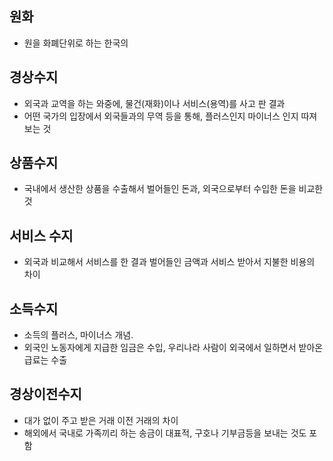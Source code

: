 ## 원화
- 원을 화폐단위로 하는 한국의 

## 경상수지
- 외국과 교역을 하는 와중에, 물건(재화)이나 서비스(용역)를 사고 판 결과 
- 어떤 국가의 입장에서 외국들과의 무역 등을 통해, 플러스인지 마이너스 인지 따져보는 것


## 상품수지
- 국내에서 생산한 상품을 수출해서 벌어들인 돈과, 외국으로부터 수입한 돈을 비교한 것 

## 서비스 수지
- 외국과 비교해서 서비스를 한 결과 벌어들인 금액과 서비스 받아서 지불한 비용의 차이 

## 소득수지
- 소득의 플러스, 마이너스 개념. 
- 외국인 노동자에게 지급한 임금은 수입, 우리나라 사람이 외국에서 일하면서 받아온 급료는 수출

## 경상이전수지
- 대가 없이 주고 받은 거래 이전 거래의 차이
- 해외에서 국내로 가족끼리 하는 송금이 대표적, 구호나 기부금등을 보내는 것도 포함 
